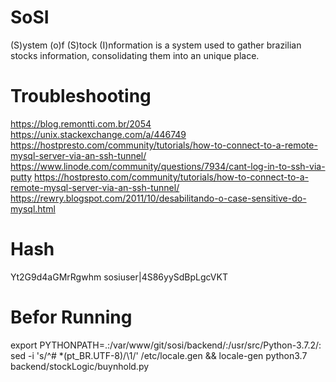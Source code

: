 # SoSI
(S)ystem (o)f (S)tock (I)nformation is a system used to gather brazilian stocks information, consolidating them into an unique place.

# Troubleshooting
https://blog.remontti.com.br/2054
https://unix.stackexchange.com/a/446749
https://hostpresto.com/community/tutorials/how-to-connect-to-a-remote-mysql-server-via-an-ssh-tunnel/
https://www.linode.com/community/questions/7934/cant-log-in-to-ssh-via-putty
https://hostpresto.com/community/tutorials/how-to-connect-to-a-remote-mysql-server-via-an-ssh-tunnel/
https://rewry.blogspot.com/2011/10/desabilitando-o-case-sensitive-do-mysql.html

# Hash
Yt2G9d4aGMrRgwhm
sosiuser|4S86yySdBpLgcVKT

# Befor Running
export PYTHONPATH=.:/var/www/git/sosi/backend/:/usr/src/Python-3.7.2/:
sed -i 's/^# *\(pt_BR.UTF-8\)/\1/' /etc/locale.gen && locale-gen
python3.7 backend/stockLogic/buynhold.py 

